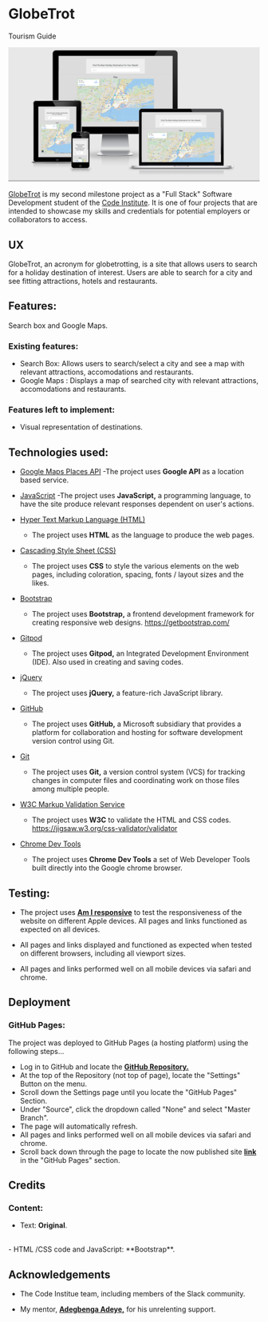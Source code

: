 # GlobeTrot
Tourism Guide

<img src="assets/images/GlobeTrot.PNG" style="margin: 0;">


<a href="https://denaman.github.io/GlobeTrot/">GlobeTrot</a> is my second milestone project as a "Full Stack" Software Development student of the <a href="https://codeinstitute.net/">Code Institute</a>. It is one of four 
projects that are intended to showcase my skills and credentials for potential employers or collaborators to access.


## UX

GlobeTrot, an acronym for globetrotting, is a site that allows users to search for a holiday destination of interest. Users are able to search for a city and see fitting attractions, hotels and restaurants.

## Features:

Search box and Google Maps.

### Existing features:
- Search Box: Allows users to search/select a city and see a map with relevant attractions, accomodations and restaurants.
- Google Maps : Displays a map of searched city with relevant attractions, accomodations and restaurants.

### Features left to implement:
- Visual representation of destinations.


## Technologies used:

- [Google Maps Places API](https://cloud.google.com/maps-platform/)
    -The project uses **Google API** as a location based service.

- [JavaScript](https://www.javascript.com/)
    -The project uses **JavaScript,** a programming language, to have the site produce relevant responses dependent on user's actions.
    
- [Hyper Text Markup Language (HTML)](https://developer.mozilla.org/en-US/docs/Web/HTML)
    - The project uses **HTML** as the language to produce the web pages.

- [Cascading Style Sheet (CSS)](https://www.w3.org/Style/CSS/Overview.en.html)
    - The project uses **CSS** to style the various elements on the web pages, including coloration, spacing, fonts / layout sizes and the likes.

- [Bootstrap](https://https://getbootstrap.com/)
    - The project uses **Bootstrap,** a frontend development framework for creating responsive web designs.
    https://getbootstrap.com/

- [Gitpod](https://www.gitpod.io/)
    - The project uses **Gitpod,** an Integrated Development Environment (IDE). Also used in creating and saving codes.

- [jQuery](https://jquery.com/)
    - The project uses **jQuery,** a feature-rich JavaScript library.

- [GitHub]( https://github)
    - The project uses **GitHub,** a Microsoft subsidiary that provides a platform for collaboration and hosting for software development version control using Git.

- [Git](https://git-scm.com/)
    - The project uses **Git,** a version control system (VCS) for tracking changes in computer files and coordinating work on those files among multiple people.

- [W3C Markup Validation Service](https://validator.w3.org/)
    - The project uses **W3C** to validate the HTML and CSS codes. https://jigsaw.w3.org/css-validator/validator

- [Chrome Dev Tools](https://developers.google.com/web/tools/chrome-devtools)
    - The project uses **Chrome Dev Tools** a set of Web Developer Tools built directly into the Google chrome browser.


## Testing:

- The project uses <a href="http://ami.responsivedesign.is/">**Am I responsive**</a> to test the responsiveness of the website on different Apple devices.
  All pages and links functioned as expected on all devices.

- All pages and links displayed and functioned as expected when tested on different browsers, including all viewport sizes.

- All pages and links performed well on all mobile devices via safari and chrome.


## Deployment

### GitHub Pages:
The project was deployed to GitHub Pages (a hosting platform) using the following steps...

- Log in to GitHub and locate the <a href="https://github.com/">**GitHub Repository.**</a>
- At the top of the Repository (not top of page), locate the "Settings" Button on the menu.
- Scroll down the Settings page until you locate the "GitHub Pages" Section.
- Under "Source", click the dropdown called "None" and select "Master Branch".
- The page will automatically refresh.
- All pages and links performed well on all mobile devices via safari and chrome.
- Scroll back down through the page to locate the now published site <a href="https://denaman.github.io/GlobeTrot/">**link**</a>  in the "GitHub Pages" section.


## Credits

### Content:
- Text: **Original**.
<br>
- HTML /CSS code and JavaScript: **Bootstrap**.


## Acknowledgements

- The Code Institue team, including members of the Slack community.

- My mentor, <a href="https://github.com/deye9">**Adegbenga Adeye,**</a> for his unrelenting support.
